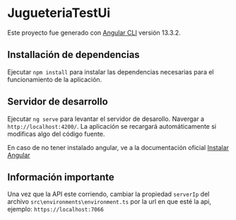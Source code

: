 # JugueteriaTestUi

Este proyecto fue generado con [Angular CLI](https://github.com/angular/angular-cli) versión 13.3.2.

## Installación de dependencias

Ejecutar `npm install` para instalar las dependencias necesarias para el funcionamiento de la aplicación. 

## Servidor de desarrollo

Ejecutar `ng serve` para levantar el servidor de desarollo. Navergar a `http://localhost:4200/`. La aplicación se recargará automáticamente si modificas algo del código fuente.

En caso de no tener instalado angular, ve a la documentación oficial [Instalar Angular](https://angular.io/guide/setup-local)

## Información importante
Una vez que la API este  corriendo, cambiar la propiedad `serverIp` del archivo `src\environments\environment.ts` por la url  en que esté la api, ejemplo: `https://localhost:7066`

